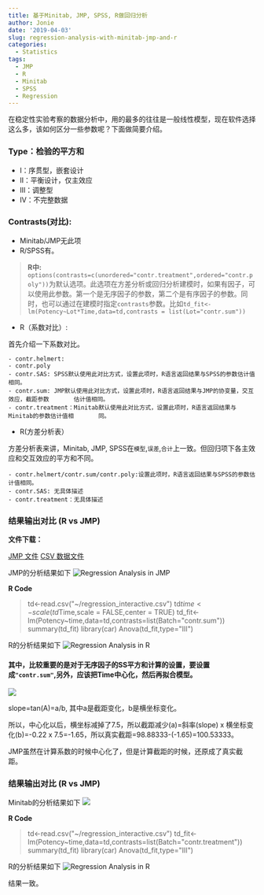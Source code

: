 ```yaml
---
title: 基于Minitab, JMP, SPSS, R做回归分析
author: Jonie
date: '2019-04-03'
slug: regression-analysis-with-minitab-jmp-and-r
categories:
  - Statistics
tags:
  - JMP
  - R
  - Minitab
  - SPSS
  - Regression
---
```


在稳定性实验考察的数据分析中，用的最多的往往是一般线性模型，现在软件选择这么多，该如何区分一些参数呢？下面做简要介绍。

### Type：检验的平方和

- I：序贯型，嵌套设计
- II：平衡设计，仅主效应
- III：调整型
- IV：不完整数据

### Contrasts(对比):

- Minitab/JMP无此项
- R/SPSS有。

>**R中:**
`options(contrasts=c(unordered="contr.treatment",ordered="contr.poly"))`为默认选项。此选项在方差分析或回归分析建模时，如果有因子，可以使用此参数。第一个是无序因子的参数，第二个是有序因子的参数。同时，也可以通过在建模时指定`contrasts`参数。比如`td_fit<-lm(Potency~Lot*Time,data=td,contrasts = list(Lot="contr.sum"))`

- R（系数对比）:    

首先介绍一下系数对比。

    - contr.helmert:
    - contr.poly
    - contr.SAS: SPSS默认使用此对比方式，设置此项时，R语言返回结果与SPSS的参数估计值相同。
    - contr.sum: JMP默认使用此对比方式，设置此项时，R语言返回结果与JMP的协变量，交互效应，截距参数       估计值相同。
    - contr.treatment：Minitab默认使用此对比方式，设置此项时，R语言返回结果与Minitab的参数估计值相       同。


- R(方差分析表）

方差分析表来讲，Minitab, JMP, SPSS在`模型`,`误差`,`合计`上一致。但回归项下各主效应和交互效应的平方和不同。   

    - contr.helmert/contr.sum/contr.poly:设置此项时，R语言返回结果与SPSS的参数估计值相同。
    - contr.SAS: 无具体描述
    - contr.treatment：无具体描述
    
### 结果输出对比 (R vs JMP)

**文件下载：**

[JMP 文件](https://datasciences-1255638709.cos.ap-shanghai.myqcloud.com/Regression_interactive.jmp)
[CSV 数据文件](https://datasciences-1255638709.cos.ap-shanghai.myqcloud.com/Regression_interactive.csv)

JMP的分析结果如下
![Regression Analysis in JMP](https://datasciences-1255638709.cos.ap-shanghai.myqcloud.com/regression_JMP.JPG)

**R Code**

>td<-read.csv("~/regression_interactive.csv")
td$time<-scale(td$Time,scale = FALSE,center = TRUE)
td_fit<-lm(Potency~time,data=td,contrasts=list(Batch="contr.sum"))
summary(td_fit)
library(car)
Anova(td_fit,type="III")


R的分析结果如下
![Regression Analysis in R](https://datasciences-1255638709.cos.ap-shanghai.myqcloud.com/Regression_R.png)

#### 其中，比较重要的是对于无序因子的SS平方和计算的设置，要设置成`"contr.sum"`,另外，应该把Time中心化，然后再拟合模型。

![](https://datasciences-1255638709.cos.ap-shanghai.myqcloud.com/Regression_intercept.png)

slope=tan(A)=a/b, 其中a是截距变化，b是横坐标变化。

所以，中心化以后，横坐标减掉了7.5，所以截距减少(a)=斜率(slope) x 横坐标变化(b)=-0.22 x 7.5=-1.65，所以真实截距=98.88333-(-1.65)=100.53333。

JMP虽然在计算系数的时候中心化了，但是计算截距的时候，还原成了真实截距。


### 结果输出对比 (R vs JMP)

Minitab的分析结果如下
![](https://blog-1255638709.cos.ap-chengdu.myqcloud.com/RegressionMinitab.png)


**R Code**

>td<-read.csv("~/regression_interactive.csv")
td_fit<-lm(Potency~time,data=td,contrasts=list(Batch="contr.treatment"))
summary(td_fit)
library(car)
Anova(td_fit,type="III")


R的分析结果如下
![Regression Analysis in R](https://blog-1255638709.cos.ap-chengdu.myqcloud.com/Regression_R2.png)

结果一致。